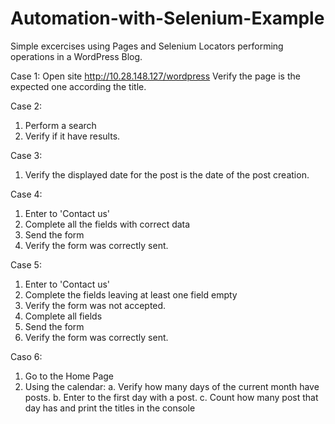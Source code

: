# Automation-with-Selenium-Example

Simple excercises using Pages and Selenium Locators performing operations in a WordPress Blog.

Case 1:
  Open site http://10.28.148.127/wordpress
  Verify the page is the expected one according the title.

Case 2:
1. Perform a search
2. Verify if it have results.

Case 3:
1. Verify the displayed date for the post is the date of the post creation.

Case 4:
1. Enter to 'Contact us'
2. Complete all the fields with correct data
3. Send the form
4. Verify the form was correctly sent.

Case 5:
1. Enter to 'Contact us'
2. Complete the fields leaving at least one field empty
3. Verify the form was not accepted.
4. Complete all fields
5. Send the form
6. Verify the form was correctly sent.

Caso 6:
1. Go to the Home Page
2. Using the calendar:
a. Verify how many days of the current month have posts.
b. Enter to the first day with a post.
c. Count how many post that day has and print the titles in the console
